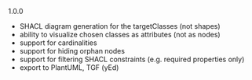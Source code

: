 1.0.0
- SHACL diagram generation for the targetClasses (not shapes)
- ability to visualize chosen classes as attributes (not as nodes)
- support for cardinalities
- support for hiding orphan nodes
- support for filtering SHACL constraints  (e.g. required properties only)
- export to PlantUML, TGF (yEd)